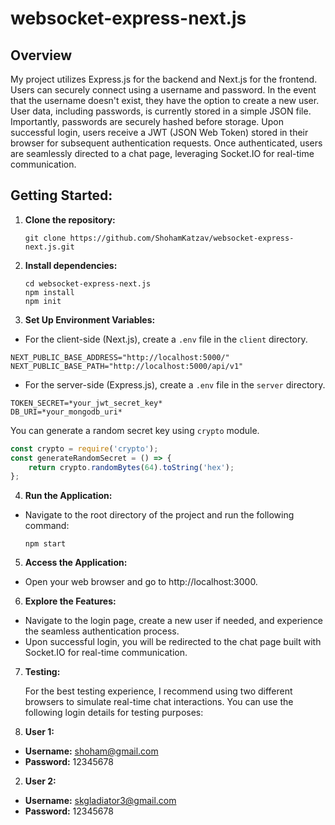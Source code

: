 # websocket-express-next.js

## Overview

My project utilizes Express.js for the backend and Next.js for the frontend.
Users can securely connect using a username and password.
In the event that the username doesn't exist, they have the option to create a new user.
User data, including passwords, is currently stored in a simple JSON file. Importantly, passwords are securely hashed before storage.
Upon successful login, users receive a JWT (JSON Web Token) stored in their browser for subsequent authentication requests.
Once authenticated, users are seamlessly directed to a chat page, leveraging Socket.IO for real-time communication.

## Getting Started:

1. **Clone the repository:**

   ```
   git clone https://github.com/ShohamKatzav/websocket-express-next.js.git
   ```

2. **Install dependencies:**
    ```
    cd websocket-express-next.js
    npm install
    npm init
    ```
3. **Set Up Environment Variables:**

* For the client-side (Next.js), create a `.env` file in the `client` directory.

```env
NEXT_PUBLIC_BASE_ADDRESS="http://localhost:5000/"
NEXT_PUBLIC_BASE_PATH="http://localhost:5000/api/v1"
```

* For the server-side (Express.js), create a `.env` file in the `server` directory.

```env
TOKEN_SECRET=*your_jwt_secret_key*
DB_URI=*your_mongodb_uri*
```

You can generate a random secret key using `crypto` module.

```javascript
const crypto = require('crypto');
const generateRandomSecret = () => {
    return crypto.randomBytes(64).toString('hex');
};
```

4. **Run the Application:**

* Navigate to the root directory of the project and run the following command:
  ```
  npm start
  ```
5. **Access the Application:**

* Open your web browser and go to http://localhost:3000.

6. **Explore the Features:**

* Navigate to the login page, create a new user if needed, and experience the seamless authentication process.
* Upon successful login, you will be redirected to the chat page built with Socket.IO for real-time communication.

7. **Testing:**

   For the best testing experience, I recommend using two different browsers to simulate real-time chat interactions.
   You can use the following login details for testing purposes:

1. **User 1:**
* **Username:** shoham@gmail.com
* **Password:** 12345678
2. **User 2:**
* **Username:** skgladiator3@gmail.com
* **Password:** 12345678
